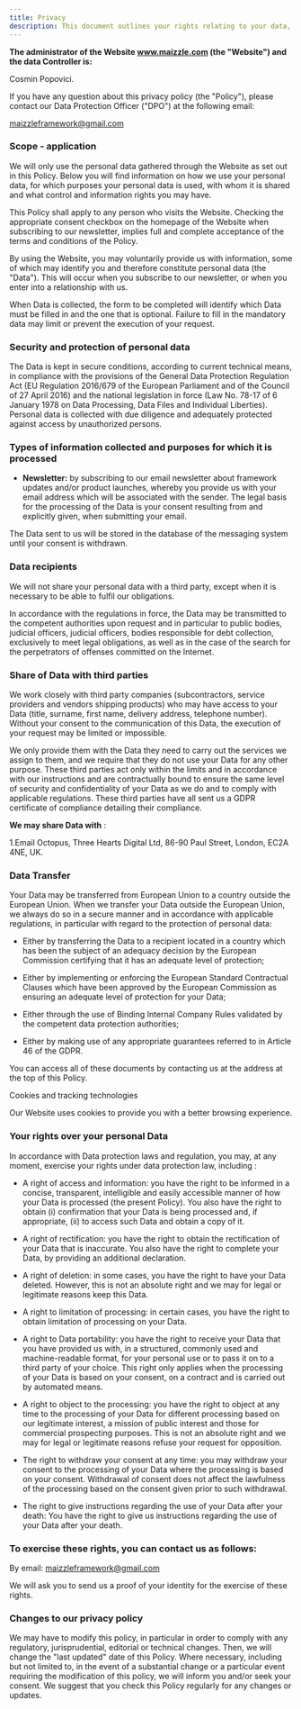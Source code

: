 ```yaml
---
title: Privacy
description: This document outlines your rights relating to your data, how we collect and process your data, what data is processed, and what cookies are set in connection with the use of the maizzle.com website.
---
```


**The administrator of the Website www.maizzle.com (the "Website") and the data Controller is:**

Cosmin Popovici.

If you have any question about this privacy policy (the "Policy"), please contact our Data Protection Officer ("DPO") at the following email:

maizzleframework@gmail.com

### Scope - application

We will only use the personal data gathered through the Website as set out in this Policy. Below you will find information on how we use your personal data, for which purposes your personal data is used, with whom it is shared and what control and information rights you may have.

This Policy shall apply to any person who visits the Website. Checking the appropriate consent checkbox on the homepage of the Website when subscribing to our newsletter, implies full and complete acceptance of the terms and conditions of the Policy.

By using the Website, you may voluntarily provide us with information, some of which may identify you and therefore constitute personal data (the "Data"). This will occur when you subscribe to our newsletter, or when you enter into a relationship with us.

When Data is collected, the form to be completed will identify which Data must be filled in and the one that is optional. Failure to fill in the mandatory data may limit or prevent the execution of your request.

### Security and protection of personal data

The Data is kept in secure conditions, according to current technical means, in compliance with the provisions of the General Data Protection Regulation Act (EU Regulation 2016/679 of the European Parliament and of the Council of 27 April 2016) and the national legislation in force (Law No. 78-17 of 6 January 1978 on Data Processing, Data Files and Individual Liberties). Personal data is collected with due diligence and adequately protected against access by unauthorized persons.


### Types of information collected and purposes for which it is processed

- **Newsletter:** by subscribing to our email newsletter about framework updates and/or product launches, whereby you provide us with your email address which will be associated with the sender. The legal basis for the processing of the Data is your consent resulting from and explicitly given, when submitting your email.

The Data sent to us will be stored in the database of the messaging system until your consent is withdrawn.

### Data recipients

We will not share your personal data with a third party, except when it is necessary to be able to fulfil our obligations.

In accordance with the regulations in force, the Data may be transmitted to the competent authorities upon request and in particular to public bodies, judicial officers, judicial officers, bodies responsible for debt collection, exclusively to meet legal obligations, as well as in the case of the search for the perpetrators of offenses committed on the Internet.

### Share of Data with third parties

We work closely with third party companies (subcontractors, service providers and vendors shipping products) who may have access to your Data (title, surname, first name, delivery address, telephone number). Without your consent to the communication of this Data, the execution of your request may be limited or impossible.

We only provide them with the Data they need to carry out the services we assign to them, and we require that they do not use your Data for any other purpose. These third parties act only within the limits and in accordance with our instructions and are contractually bound to ensure the same level of security and confidentiality of your Data as we do and to comply with applicable regulations. These third parties have all sent us a GDPR certificate of compliance detailing their compliance.

**We may share Data with** :

1.Email Octopus, Three Hearts Digital Ltd, 86-90 Paul Street, London, EC2A 4NE, UK.

### Data Transfer

Your Data may be transferred from European Union to a country outside the European Union. When we transfer your Data outside the European Union, we always do so in a secure manner and in accordance with applicable regulations, in particular with regard to the protection of personal data:

- Either by transferring the Data to a recipient located in a country which has been the subject of an adequacy decision by the European Commission certifying that it has an adequate level of protection;

- Either by implementing or enforcing the European Standard Contractual Clauses which have been approved by the European Commission as ensuring an adequate level of protection for your Data;

- Either through the use of Binding Internal Company Rules validated by the competent data protection authorities;

- Either by making use of any appropriate guarantees referred to in Article 46 of the GDPR.

You can access all of these documents by contacting us at the address at the top of this Policy.

Cookies and tracking technologies

Our Website uses cookies to provide you with a better browsing experience.

### Your rights over your personal Data

In accordance with Data protection laws and regulation, you may, at any moment, exercise your rights under data protection law, including :

- A right of access and information: you have the right to be informed in a concise, transparent, intelligible and easily accessible manner of how your Data is processed (the present Policy). You also have the right to obtain (i) confirmation that your Data is being processed and, if appropriate, (ii) to access such Data and obtain a copy of it.

- A right of rectification: you have the right to obtain the rectification of your Data that is inaccurate. You also have the right to complete your Data, by providing an additional declaration.

- A right of deletion: in some cases, you have the right to have your Data deleted. However, this is not an absolute right and we may for legal or legitimate reasons keep this Data.

- A right to limitation of processing: in certain cases, you have the right to obtain limitation of processing on your Data.

- A right to Data portability: you have the right to receive your Data that you have provided us with, in a structured, commonly used and machine-readable format, for your personal use or to pass it on to a third party of your choice. This right only applies when the processing of your Data is based on your consent, on a contract and is carried out by automated means.

- A right to object to the processing: you have the right to object at any time to the processing of your Data for different processing based on our legitimate interest, a mission of public interest and those for commercial prospecting purposes. This is not an absolute right and we may for legal or legitimate reasons refuse your request for opposition.

- The right to withdraw your consent at any time: you may withdraw your consent to the processing of your Data where the processing is based on your consent. Withdrawal of consent does not affect the lawfulness of the processing based on the consent given prior to such withdrawal.

- The right to give instructions regarding the use of your Data after your death: You have the right to give us instructions regarding the use of your Data after your death.

### To exercise these rights, you can contact us as follows:

By email: maizzleframework@gmail.com

We will ask you to send us a proof of your identity for the exercise of these rights.

### Changes to our privacy policy

We may have to modify this policy, in particular in order to comply with any regulatory, jurisprudential, editorial or technical changes. Then, we will change the "last updated" date of this Policy. Where necessary, including but not limited to, in the event of a substantial change or a particular event requiring the modification of this policy, we will inform you and/or seek your consent. We suggest that you check this Policy regularly for any changes or updates.
